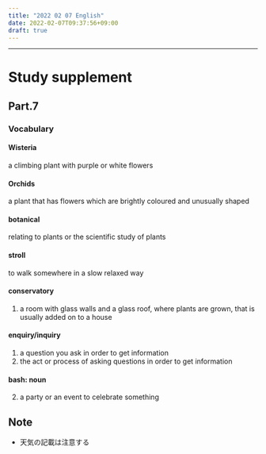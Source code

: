 ```yaml
---
title: "2022 02 07 English"
date: 2022-02-07T09:37:56+09:00
draft: true
---
```


---
# Study supplement
## Part.7
### Vocabulary
#### Wisteria
a climbing plant with purple or white flowers

#### Orchids
a plant that has flowers which are brightly coloured and unusually shaped

#### botanical
relating to plants or the scientific study of plants

#### stroll
to walk somewhere in a slow relaxed way

#### conservatory
1. a room with glass walls and a glass roof, where plants are grown, that is usually added on to a house

#### enquiry/inquiry
1. a question you ask in order to get information
2. the act or process of asking questions in order to get information

#### bash: noun
2. a party or an event to celebrate something

## Note
* 天気の記載は注意する
